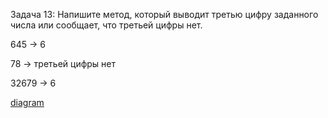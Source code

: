 Задача 13: Напишите метод, который выводит третью цифру заданного числа или сообщает, что третьей цифры нет.

645 -> 6

78 -> третьей цифры нет

32679 -> 6

[diagram](013.drawio.png)